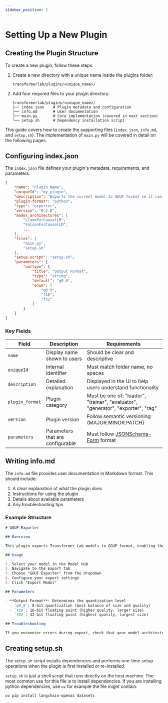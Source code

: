 ```yaml
---
sidebar_position: 2
---
```


# Setting Up a New Plugin

## Creating the Plugin Structure

To create a new plugin, follow these steps:

1. Create a new directory with a unique name inside the plugins folder:
   ```
   transformerlab/plugins/<unique_name>/
   ```

2. Add four required files to your plugin directory:
   ```
   transformerlab/plugins/<unique_name>/
   ├── index.json    # Plugin metadata and configuration
   ├── info.md       # User documentation
   ├── main.py       # Core implementation (covered in next section)
   └── setup.sh      # Dependency installation script
   ```

This guide covers how to create the supporting files (`index.json`, `info.md`, and `setup.sh`). The implementation of `main.py` will be covered in detail on the following pages.

## Configuring index.json

The `index.json` file defines your plugin's metadata, requirements, and parameters:

```json
{
    "name": "Plugin Name",
    "uniqueId": "my_plugin",
    "description": "Exports the current model to GGUF format so it can be run on computers without a GPU.",
    "plugin-format": "python",
    "type": "exporter",
    "version": "0.2.0",
    "model_architectures": [
        "LlamaForCausalLM",
        "FalconForCausalLM",
        ...
    ],
    "files": [
        "main.py",
        "setup.sh"
    ],
    "setup-script": "setup.sh",
    "parameters": {
        "outtype": {
            "title": "Output Format",
            "type": "string",
            "default": "q8_0",
            "enum": [
                "q8_0",
                "f16",
                "f32"
            ]
        }
    }
}
```

### Key Fields

| Field | Description | Requirements |
|-------|-------------|--------------|
| `name` | Display name shown to users | Should be clear and descriptive |
| `uniqueId` | Internal identifier | Must match folder name, no spaces |
| `description` | Detailed explanation | Displayed in the UI to help users understand functionality |
| `plugin_format` | Plugin category | Must be one of: "loader", "trainer", "evaluator", "generator", "exporter", "rag" |
| `version` | Plugin version | Follow semantic versioning (MAJOR.MINOR.PATCH) |
| `parameters` | Parameters that are configurable | Must follow [JSONSchema-Form](https://rjsf-team.github.io/react-jsonschema-form/) format |

## Writing info.md

The `info.md` file provides user documentation in Markdown format. This should include:

1. A clear explanation of what the plugin does
2. Instructions for using the plugin
3. Details about available parameters
4. Any troubleshooting tips

### Example Structure

```markdown
# GGUF Exporter

## Overview

This plugin exports Transformer Lab models to GGUF format, enabling them to run efficiently on computers without dedicated GPUs.

## Usage

1. Select your model in the Model Hub
2. Navigate to the Export tab
3. Choose "GGUF Exporter" from the dropdown
4. Configure your export settings
5. Click "Export Model"

## Parameters

- **Output Format**: Determines the quantization level
  - `q8_0`: 8-bit quantization (best balance of size and quality)
  - `f16`: 16-bit floating point (higher quality, larger size)
  - `f32`: 32-bit floating point (highest quality, largest size)

## Troubleshooting

If you encounter errors during export, check that your model architecture is supported in the compatibility list.
```

## Creating setup.sh

The `setup.sh` script installs dependencies and performs one-time setup operations when the plugin is first installed or re-installed.

`setup.sh` is just a shell script that runs directly on the host machine. The most common use for this file is to install dependencies. If you are installing python dependencies, use `uv` for example the file might contain:

```bash
uv pip install langchain-openai datasets
```